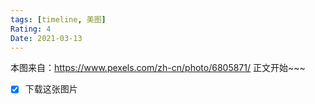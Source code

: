 ```yaml
---
tags: [timeline, 美图]
Rating: 4
Date: 2021-03-13
---
```


<span class='ob-timelines' data-date='2021-03-10-13' data-title='树叶' data-img = 'https://gitee.com/cyddgi/picture-store/raw/master/img/20210314193609.png' data-class = "customCardCSS"> 本图来自：https://www.pexels.com/zh-cn/photo/6805871/</span> 
正文开始~~~


- [x] 下载这张图片
